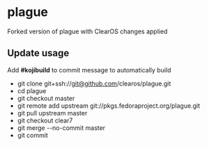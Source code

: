 # plague

Forked version of plague with ClearOS changes applied

## Update usage
  Add __#kojibuild__ to commit message to automatically build

* git clone git+ssh://git@github.com/clearos/plague.git
* cd plague
* git checkout master
* git remote add upstream git://pkgs.fedoraproject.org/plague.git
* git pull upstream master
* git checkout clear7
* git merge --no-commit master
* git commit
